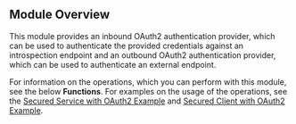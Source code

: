 ## Module Overview

This module provides an inbound OAuth2 authentication provider, which can be used to authenticate the provided credentials against an introspection endpoint and an outbound OAuth2 authentication provider, which can be used to authenticate an external endpoint.

For information on the operations, which you can perform with this module, see the below **Functions**. For examples on the usage of the operations, see the [Secured Service with OAuth2 Example](https://ballerina.io/learn/by-example/secured-service-with-oauth2.html) and [Secured Client with OAuth2 Example](https://ballerina.io/learn/by-example/secured-client-with-oauth2.html).

